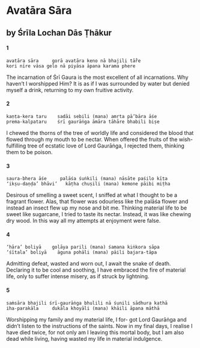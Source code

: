 # Avatāra Sāra

## by Śrīla Lochan Dās Ṭhākur

#### 1

    avatāra sāra     gorā avatāra keno nā bhajili tā̐re
    kori nīre vāsa gelo nā piyāsa āpana karama phere

The incarnation of Śrī Gaura is the most excellent of all incarnations. Why haven’t I worshipped Him? It is as if I was surrounded by water but denied myself a drink, returning to my own fruitive activity.

#### 2

    kaṇṭa-kera taru    sadāi sebili (mana) amṛta pā’bāra āśe
    prema-kalpataru    śrī gaurāṅga āmāra tāhāre bhabili biṣe

I chewed the thorns of the tree of worldly life and considered the blood that flowed through my mouth to be nectar. When offered the fruits of the wish-fulfilling tree of ecstatic love of Lord Gaurāṅga, I rejected them, thinking them to be poison.

#### 3

    saura-bhera āśe     palāśa śuṅkili (mana) nāsāte paśilo kīṭa
    ‘ikṣu-daṇḍa’ bhāvi’   kāṭha chuṣili (mana) kemone pāibi miṭha

Desirous of smelling a sweet scent, I sniffed at what I thought to be a fragrant flower. Alas, that flower was odourless like the palāśa flower and instead an insect flew up my nose and bit me. Thinking material life to be sweet like sugarcane, I tried to taste its nectar. Instead, it was like chewing dry wood. In this way all my attempts at enjoyment were false.

#### 4

    ‘hāra’ boliyā    golāya parili (mana) śamana kiṅkora sāpa
    ‘śītala’ boliyā    āguna pohāli (mana) pāili bajara-tāpa

Admitting defeat, wasted and worn out, I await the snake of death. Declaring it to be cool and soothing, I have embraced the fire of material life, only to suffer intense misery, as if struck by lightning.

#### 5

    saṁsāra bhajili śrī-gaurāṅga bhulili nā śunili sādhura kathā
    iha-parakāla     dukāla khoyāli (mana) khāili āpana māthā

Worshipping my family and my material life, I for- got Lord Gaurāṅga and didn’t listen to the instructions of the saints. Now in my final days, I realise I have died twice, for not only am I leaving this mortal body, but I am also dead while living, having wasted my life in material indulgence.

